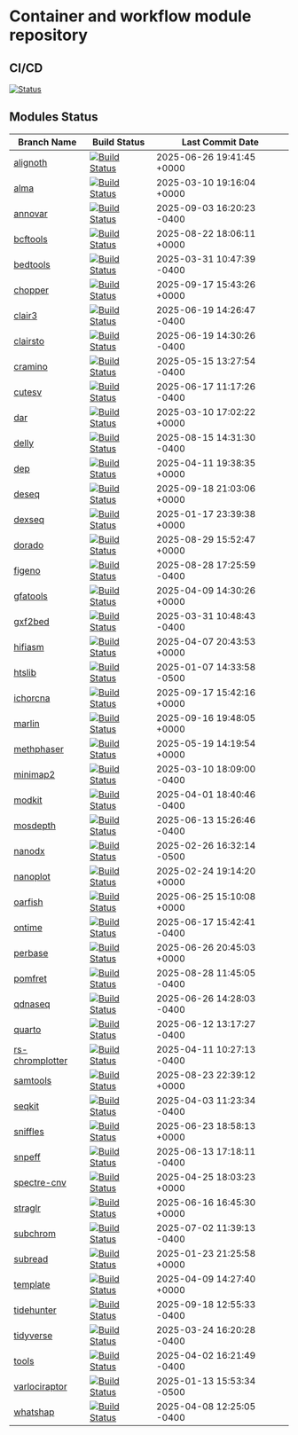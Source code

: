 # Container and workflow module repository

## CI/CD

[![Status](https://github.com/chusj-pigu/wf-modules/actions/workflows/update-main.yml/badge.svg)](https://github.com/chusj-pigu/wf-modules/actions/workflows/update-main.yml)

## Modules Status

| Branch Name | Build Status | Last Commit Date |
|-------------|--------------|-------------------|
| [alignoth](https://github.com/chusj-pigu/wf-modules/tree/alignoth) | [![Build Status](https://github.com/chusj-pigu/wf-modules/actions/workflows/build-and-push.yml/badge.svg?branch=alignoth)](https://github.com/chusj-pigu/wf-modules/actions/workflows/build-and-push.yml?query=branch%3Aalignoth) | 2025-06-26 19:41:45 +0000 |
| [alma](https://github.com/chusj-pigu/wf-modules/tree/alma) | [![Build Status](https://github.com/chusj-pigu/wf-modules/actions/workflows/build-and-push.yml/badge.svg?branch=alma)](https://github.com/chusj-pigu/wf-modules/actions/workflows/build-and-push.yml?query=branch%3Aalma) | 2025-03-10 19:16:04 +0000 |
| [annovar](https://github.com/chusj-pigu/wf-modules/tree/annovar) | [![Build Status](https://github.com/chusj-pigu/wf-modules/actions/workflows/build-and-push.yml/badge.svg?branch=annovar)](https://github.com/chusj-pigu/wf-modules/actions/workflows/build-and-push.yml?query=branch%3Aannovar) | 2025-09-03 16:20:23 -0400 |
| [bcftools](https://github.com/chusj-pigu/wf-modules/tree/bcftools) | [![Build Status](https://github.com/chusj-pigu/wf-modules/actions/workflows/build-and-push.yml/badge.svg?branch=bcftools)](https://github.com/chusj-pigu/wf-modules/actions/workflows/build-and-push.yml?query=branch%3Abcftools) | 2025-08-22 18:06:11 +0000 |
| [bedtools](https://github.com/chusj-pigu/wf-modules/tree/bedtools) | [![Build Status](https://github.com/chusj-pigu/wf-modules/actions/workflows/build-and-push.yml/badge.svg?branch=bedtools)](https://github.com/chusj-pigu/wf-modules/actions/workflows/build-and-push.yml?query=branch%3Abedtools) | 2025-03-31 10:47:39 -0400 |
| [chopper](https://github.com/chusj-pigu/wf-modules/tree/chopper) | [![Build Status](https://github.com/chusj-pigu/wf-modules/actions/workflows/build-and-push.yml/badge.svg?branch=chopper)](https://github.com/chusj-pigu/wf-modules/actions/workflows/build-and-push.yml?query=branch%3Achopper) | 2025-09-17 15:43:26 +0000 |
| [clair3](https://github.com/chusj-pigu/wf-modules/tree/clair3) | [![Build Status](https://github.com/chusj-pigu/wf-modules/actions/workflows/build-and-push.yml/badge.svg?branch=clair3)](https://github.com/chusj-pigu/wf-modules/actions/workflows/build-and-push.yml?query=branch%3Aclair3) | 2025-06-19 14:26:47 -0400 |
| [clairsto](https://github.com/chusj-pigu/wf-modules/tree/clairsto) | [![Build Status](https://github.com/chusj-pigu/wf-modules/actions/workflows/build-and-push.yml/badge.svg?branch=clairsto)](https://github.com/chusj-pigu/wf-modules/actions/workflows/build-and-push.yml?query=branch%3Aclairsto) | 2025-06-19 14:30:26 -0400 |
| [cramino](https://github.com/chusj-pigu/wf-modules/tree/cramino) | [![Build Status](https://github.com/chusj-pigu/wf-modules/actions/workflows/build-and-push.yml/badge.svg?branch=cramino)](https://github.com/chusj-pigu/wf-modules/actions/workflows/build-and-push.yml?query=branch%3Acramino) | 2025-05-15 13:27:54 -0400 |
| [cutesv](https://github.com/chusj-pigu/wf-modules/tree/cutesv) | [![Build Status](https://github.com/chusj-pigu/wf-modules/actions/workflows/build-and-push.yml/badge.svg?branch=cutesv)](https://github.com/chusj-pigu/wf-modules/actions/workflows/build-and-push.yml?query=branch%3Acutesv) | 2025-06-17 11:17:26 -0400 |
| [dar](https://github.com/chusj-pigu/wf-modules/tree/dar) | [![Build Status](https://github.com/chusj-pigu/wf-modules/actions/workflows/build-and-push.yml/badge.svg?branch=dar)](https://github.com/chusj-pigu/wf-modules/actions/workflows/build-and-push.yml?query=branch%3Adar) | 2025-03-10 17:02:22 +0000 |
| [delly](https://github.com/chusj-pigu/wf-modules/tree/delly) | [![Build Status](https://github.com/chusj-pigu/wf-modules/actions/workflows/build-and-push.yml/badge.svg?branch=delly)](https://github.com/chusj-pigu/wf-modules/actions/workflows/build-and-push.yml?query=branch%3Adelly) | 2025-08-15 14:31:30 -0400 |
| [dep](https://github.com/chusj-pigu/wf-modules/tree/dep) | [![Build Status](https://github.com/chusj-pigu/wf-modules/actions/workflows/build-and-push.yml/badge.svg?branch=dep)](https://github.com/chusj-pigu/wf-modules/actions/workflows/build-and-push.yml?query=branch%3Adep) | 2025-04-11 19:38:35 +0000 |
| [deseq](https://github.com/chusj-pigu/wf-modules/tree/deseq) | [![Build Status](https://github.com/chusj-pigu/wf-modules/actions/workflows/build-and-push.yml/badge.svg?branch=deseq)](https://github.com/chusj-pigu/wf-modules/actions/workflows/build-and-push.yml?query=branch%3Adeseq) | 2025-09-18 21:03:06 +0000 |
| [dexseq](https://github.com/chusj-pigu/wf-modules/tree/dexseq) | [![Build Status](https://github.com/chusj-pigu/wf-modules/actions/workflows/build-and-push.yml/badge.svg?branch=dexseq)](https://github.com/chusj-pigu/wf-modules/actions/workflows/build-and-push.yml?query=branch%3Adexseq) | 2025-01-17 23:39:38 +0000 |
| [dorado](https://github.com/chusj-pigu/wf-modules/tree/dorado) | [![Build Status](https://github.com/chusj-pigu/wf-modules/actions/workflows/build-and-push.yml/badge.svg?branch=dorado)](https://github.com/chusj-pigu/wf-modules/actions/workflows/build-and-push.yml?query=branch%3Adorado) | 2025-08-29 15:52:47 +0000 |
| [figeno](https://github.com/chusj-pigu/wf-modules/tree/figeno) | [![Build Status](https://github.com/chusj-pigu/wf-modules/actions/workflows/build-and-push.yml/badge.svg?branch=figeno)](https://github.com/chusj-pigu/wf-modules/actions/workflows/build-and-push.yml?query=branch%3Afigeno) | 2025-08-28 17:25:59 -0400 |
| [gfatools](https://github.com/chusj-pigu/wf-modules/tree/gfatools) | [![Build Status](https://github.com/chusj-pigu/wf-modules/actions/workflows/build-and-push.yml/badge.svg?branch=gfatools)](https://github.com/chusj-pigu/wf-modules/actions/workflows/build-and-push.yml?query=branch%3Agfatools) | 2025-04-09 14:30:26 +0000 |
| [gxf2bed](https://github.com/chusj-pigu/wf-modules/tree/gxf2bed) | [![Build Status](https://github.com/chusj-pigu/wf-modules/actions/workflows/build-and-push.yml/badge.svg?branch=gxf2bed)](https://github.com/chusj-pigu/wf-modules/actions/workflows/build-and-push.yml?query=branch%3Agxf2bed) | 2025-03-31 10:48:43 -0400 |
| [hifiasm](https://github.com/chusj-pigu/wf-modules/tree/hifiasm) | [![Build Status](https://github.com/chusj-pigu/wf-modules/actions/workflows/build-and-push.yml/badge.svg?branch=hifiasm)](https://github.com/chusj-pigu/wf-modules/actions/workflows/build-and-push.yml?query=branch%3Ahifiasm) | 2025-04-07 20:43:53 +0000 |
| [htslib](https://github.com/chusj-pigu/wf-modules/tree/htslib) | [![Build Status](https://github.com/chusj-pigu/wf-modules/actions/workflows/build-and-push.yml/badge.svg?branch=htslib)](https://github.com/chusj-pigu/wf-modules/actions/workflows/build-and-push.yml?query=branch%3Ahtslib) | 2025-01-07 14:33:58 -0500 |
| [ichorcna](https://github.com/chusj-pigu/wf-modules/tree/ichorcna) | [![Build Status](https://github.com/chusj-pigu/wf-modules/actions/workflows/build-and-push.yml/badge.svg?branch=ichorcna)](https://github.com/chusj-pigu/wf-modules/actions/workflows/build-and-push.yml?query=branch%3Aichorcna) | 2025-09-17 15:42:16 +0000 |
| [marlin](https://github.com/chusj-pigu/wf-modules/tree/marlin) | [![Build Status](https://github.com/chusj-pigu/wf-modules/actions/workflows/build-and-push.yml/badge.svg?branch=marlin)](https://github.com/chusj-pigu/wf-modules/actions/workflows/build-and-push.yml?query=branch%3Amarlin) | 2025-09-16 19:48:05 +0000 |
| [methphaser](https://github.com/chusj-pigu/wf-modules/tree/methphaser) | [![Build Status](https://github.com/chusj-pigu/wf-modules/actions/workflows/build-and-push.yml/badge.svg?branch=methphaser)](https://github.com/chusj-pigu/wf-modules/actions/workflows/build-and-push.yml?query=branch%3Amethphaser) | 2025-05-19 14:19:54 +0000 |
| [minimap2](https://github.com/chusj-pigu/wf-modules/tree/minimap2) | [![Build Status](https://github.com/chusj-pigu/wf-modules/actions/workflows/build-and-push.yml/badge.svg?branch=minimap2)](https://github.com/chusj-pigu/wf-modules/actions/workflows/build-and-push.yml?query=branch%3Aminimap2) | 2025-03-10 18:09:00 -0400 |
| [modkit](https://github.com/chusj-pigu/wf-modules/tree/modkit) | [![Build Status](https://github.com/chusj-pigu/wf-modules/actions/workflows/build-and-push.yml/badge.svg?branch=modkit)](https://github.com/chusj-pigu/wf-modules/actions/workflows/build-and-push.yml?query=branch%3Amodkit) | 2025-04-01 18:40:46 -0400 |
| [mosdepth](https://github.com/chusj-pigu/wf-modules/tree/mosdepth) | [![Build Status](https://github.com/chusj-pigu/wf-modules/actions/workflows/build-and-push.yml/badge.svg?branch=mosdepth)](https://github.com/chusj-pigu/wf-modules/actions/workflows/build-and-push.yml?query=branch%3Amosdepth) | 2025-06-13 15:26:46 -0400 |
| [nanodx](https://github.com/chusj-pigu/wf-modules/tree/nanodx) | [![Build Status](https://github.com/chusj-pigu/wf-modules/actions/workflows/build-and-push.yml/badge.svg?branch=nanodx)](https://github.com/chusj-pigu/wf-modules/actions/workflows/build-and-push.yml?query=branch%3Ananodx) | 2025-02-26 16:32:14 -0500 |
| [nanoplot](https://github.com/chusj-pigu/wf-modules/tree/nanoplot) | [![Build Status](https://github.com/chusj-pigu/wf-modules/actions/workflows/build-and-push.yml/badge.svg?branch=nanoplot)](https://github.com/chusj-pigu/wf-modules/actions/workflows/build-and-push.yml?query=branch%3Ananoplot) | 2025-02-24 19:14:20 +0000 |
| [oarfish](https://github.com/chusj-pigu/wf-modules/tree/oarfish) | [![Build Status](https://github.com/chusj-pigu/wf-modules/actions/workflows/build-and-push.yml/badge.svg?branch=oarfish)](https://github.com/chusj-pigu/wf-modules/actions/workflows/build-and-push.yml?query=branch%3Aoarfish) | 2025-06-25 15:10:08 +0000 |
| [ontime](https://github.com/chusj-pigu/wf-modules/tree/ontime) | [![Build Status](https://github.com/chusj-pigu/wf-modules/actions/workflows/build-and-push.yml/badge.svg?branch=ontime)](https://github.com/chusj-pigu/wf-modules/actions/workflows/build-and-push.yml?query=branch%3Aontime) | 2025-06-17 15:42:41 -0400 |
| [perbase](https://github.com/chusj-pigu/wf-modules/tree/perbase) | [![Build Status](https://github.com/chusj-pigu/wf-modules/actions/workflows/build-and-push.yml/badge.svg?branch=perbase)](https://github.com/chusj-pigu/wf-modules/actions/workflows/build-and-push.yml?query=branch%3Aperbase) | 2025-06-26 20:45:03 +0000 |
| [pomfret](https://github.com/chusj-pigu/wf-modules/tree/pomfret) | [![Build Status](https://github.com/chusj-pigu/wf-modules/actions/workflows/build-and-push.yml/badge.svg?branch=pomfret)](https://github.com/chusj-pigu/wf-modules/actions/workflows/build-and-push.yml?query=branch%3Apomfret) | 2025-08-28 11:45:05 -0400 |
| [qdnaseq](https://github.com/chusj-pigu/wf-modules/tree/qdnaseq) | [![Build Status](https://github.com/chusj-pigu/wf-modules/actions/workflows/build-and-push.yml/badge.svg?branch=qdnaseq)](https://github.com/chusj-pigu/wf-modules/actions/workflows/build-and-push.yml?query=branch%3Aqdnaseq) | 2025-06-26 14:28:03 -0400 |
| [quarto](https://github.com/chusj-pigu/wf-modules/tree/quarto) | [![Build Status](https://github.com/chusj-pigu/wf-modules/actions/workflows/build-and-push.yml/badge.svg?branch=quarto)](https://github.com/chusj-pigu/wf-modules/actions/workflows/build-and-push.yml?query=branch%3Aquarto) | 2025-06-12 13:17:27 -0400 |
| [rs-chromplotter](https://github.com/chusj-pigu/wf-modules/tree/rs-chromplotter) | [![Build Status](https://github.com/chusj-pigu/wf-modules/actions/workflows/build-and-push.yml/badge.svg?branch=rs-chromplotter)](https://github.com/chusj-pigu/wf-modules/actions/workflows/build-and-push.yml?query=branch%3Ars-chromplotter) | 2025-04-11 10:27:13 -0400 |
| [samtools](https://github.com/chusj-pigu/wf-modules/tree/samtools) | [![Build Status](https://github.com/chusj-pigu/wf-modules/actions/workflows/build-and-push.yml/badge.svg?branch=samtools)](https://github.com/chusj-pigu/wf-modules/actions/workflows/build-and-push.yml?query=branch%3Asamtools) | 2025-08-23 22:39:12 +0000 |
| [seqkit](https://github.com/chusj-pigu/wf-modules/tree/seqkit) | [![Build Status](https://github.com/chusj-pigu/wf-modules/actions/workflows/build-and-push.yml/badge.svg?branch=seqkit)](https://github.com/chusj-pigu/wf-modules/actions/workflows/build-and-push.yml?query=branch%3Aseqkit) | 2025-04-03 11:23:34 -0400 |
| [sniffles](https://github.com/chusj-pigu/wf-modules/tree/sniffles) | [![Build Status](https://github.com/chusj-pigu/wf-modules/actions/workflows/build-and-push.yml/badge.svg?branch=sniffles)](https://github.com/chusj-pigu/wf-modules/actions/workflows/build-and-push.yml?query=branch%3Asniffles) | 2025-06-23 18:58:13 +0000 |
| [snpeff](https://github.com/chusj-pigu/wf-modules/tree/snpeff) | [![Build Status](https://github.com/chusj-pigu/wf-modules/actions/workflows/build-and-push.yml/badge.svg?branch=snpeff)](https://github.com/chusj-pigu/wf-modules/actions/workflows/build-and-push.yml?query=branch%3Asnpeff) | 2025-06-13 17:18:11 -0400 |
| [spectre-cnv](https://github.com/chusj-pigu/wf-modules/tree/spectre-cnv) | [![Build Status](https://github.com/chusj-pigu/wf-modules/actions/workflows/build-and-push.yml/badge.svg?branch=spectre-cnv)](https://github.com/chusj-pigu/wf-modules/actions/workflows/build-and-push.yml?query=branch%3Aspectre-cnv) | 2025-04-25 18:03:23 +0000 |
| [straglr](https://github.com/chusj-pigu/wf-modules/tree/straglr) | [![Build Status](https://github.com/chusj-pigu/wf-modules/actions/workflows/build-and-push.yml/badge.svg?branch=straglr)](https://github.com/chusj-pigu/wf-modules/actions/workflows/build-and-push.yml?query=branch%3Astraglr) | 2025-06-16 16:45:30 +0000 |
| [subchrom](https://github.com/chusj-pigu/wf-modules/tree/subchrom) | [![Build Status](https://github.com/chusj-pigu/wf-modules/actions/workflows/build-and-push.yml/badge.svg?branch=subchrom)](https://github.com/chusj-pigu/wf-modules/actions/workflows/build-and-push.yml?query=branch%3Asubchrom) | 2025-07-02 11:39:13 -0400 |
| [subread](https://github.com/chusj-pigu/wf-modules/tree/subread) | [![Build Status](https://github.com/chusj-pigu/wf-modules/actions/workflows/build-and-push.yml/badge.svg?branch=subread)](https://github.com/chusj-pigu/wf-modules/actions/workflows/build-and-push.yml?query=branch%3Asubread) | 2025-01-23 21:25:58 +0000 |
| [template](https://github.com/chusj-pigu/wf-modules/tree/template) | [![Build Status](https://github.com/chusj-pigu/wf-modules/actions/workflows/build-and-push.yml/badge.svg?branch=template)](https://github.com/chusj-pigu/wf-modules/actions/workflows/build-and-push.yml?query=branch%3Atemplate) | 2025-04-09 14:27:40 +0000 |
| [tidehunter](https://github.com/chusj-pigu/wf-modules/tree/tidehunter) | [![Build Status](https://github.com/chusj-pigu/wf-modules/actions/workflows/build-and-push.yml/badge.svg?branch=tidehunter)](https://github.com/chusj-pigu/wf-modules/actions/workflows/build-and-push.yml?query=branch%3Atidehunter) | 2025-09-18 12:55:33 -0400 |
| [tidyverse](https://github.com/chusj-pigu/wf-modules/tree/tidyverse) | [![Build Status](https://github.com/chusj-pigu/wf-modules/actions/workflows/build-and-push.yml/badge.svg?branch=tidyverse)](https://github.com/chusj-pigu/wf-modules/actions/workflows/build-and-push.yml?query=branch%3Atidyverse) | 2025-03-24 16:20:28 -0400 |
| [tools](https://github.com/chusj-pigu/wf-modules/tree/tools) | [![Build Status](https://github.com/chusj-pigu/wf-modules/actions/workflows/build-and-push.yml/badge.svg?branch=tools)](https://github.com/chusj-pigu/wf-modules/actions/workflows/build-and-push.yml?query=branch%3Atools) | 2025-04-02 16:21:49 -0400 |
| [varlociraptor](https://github.com/chusj-pigu/wf-modules/tree/varlociraptor) | [![Build Status](https://github.com/chusj-pigu/wf-modules/actions/workflows/build-and-push.yml/badge.svg?branch=varlociraptor)](https://github.com/chusj-pigu/wf-modules/actions/workflows/build-and-push.yml?query=branch%3Avarlociraptor) | 2025-01-13 15:53:34 -0500 |
| [whatshap](https://github.com/chusj-pigu/wf-modules/tree/whatshap) | [![Build Status](https://github.com/chusj-pigu/wf-modules/actions/workflows/build-and-push.yml/badge.svg?branch=whatshap)](https://github.com/chusj-pigu/wf-modules/actions/workflows/build-and-push.yml?query=branch%3Awhatshap) | 2025-04-08 12:25:05 -0400 |

